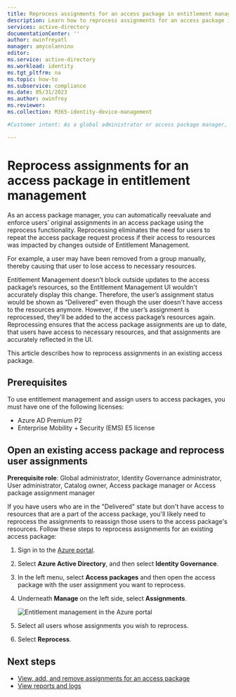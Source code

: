 ```yaml
---
title: Reprocess assignments for an access package in entitlement management
description: Learn how to reprocess assignments for an access package in entitlement management.
services: active-directory
documentationCenter: ''
author: owinfreyatl
manager: amycolannino
editor: 
ms.service: active-directory
ms.workload: identity
ms.tgt_pltfrm: na
ms.topic: how-to
ms.subservice: compliance
ms.date: 05/31/2023
ms.author: owinfrey
ms.reviewer: 
ms.collection: M365-identity-device-management

#Customer intent: As a global administrator or access package manager, I want detailed information about how I can reprocess assignments for an access package in the event of a partial delivery, so that requestors have all of the resources they need to perform their job.

---
```

# Reprocess assignments for an access package in entitlement management

As an access package manager, you can automatically reevaluate and enforce users’ original assignments in an access package using the reprocess functionality. Reprocessing eliminates the need for users to repeat the access package request process if their access to resources was impacted by changes outside of Entitlement Management.

For example, a user may have been removed from a group manually, thereby causing that user to lose access to necessary resources. 

Entitlement Management doesn't block outside updates to the access package’s resources, so the Entitlement Management UI wouldn't accurately display this change. Therefore, the user’s assignment status would be shown as “Delivered” even though the user doesn't have access to the resources anymore. However, if the user’s assignment is reprocessed, they'll be added to the access package’s resources again. Reprocessing ensures that the access package assignments are up to date, that users have access to necessary resources, and that assignments are accurately reflected in the UI.

This article describes how to reprocess assignments in an existing access package.

## Prerequisites

To use entitlement management and assign users to access packages, you must have one of the following licenses:

- Azure AD Premium P2
- Enterprise Mobility + Security (EMS) E5 license

## Open an existing access package and reprocess user assignments

**Prerequisite role**: Global administrator, Identity Governance administrator, User administrator, Catalog owner, Access package manager or Access package assignment manager

If you have users who are in the "Delivered" state but don't have access to resources that are a part of the access package, you'll likely need to reprocess the assignments to reassign those users to the access package's resources. Follow these steps to reprocess assignments for an existing access package:

1.	Sign in to the [Azure portal](https://portal.azure.com).

1.  Select **Azure Active Directory**, and then select **Identity Governance**.

1.	In the left menu, select **Access packages** and then open the access package with the user assignment you want to reprocess.

1.	Underneath **Manage** on the left side, select **Assignments**.

    ![Entitlement management in the Azure portal](./media/entitlement-management-reprocess-access-package-assignments/reprocess-access-package-assignment.png)

1.	Select all users whose assignments you wish to reprocess.

1.	Select **Reprocess**.

## Next steps

- [View, add, and remove assignments for an access package](entitlement-management-access-package-assignments.md)
- [View reports and logs](entitlement-management-reports.md)
